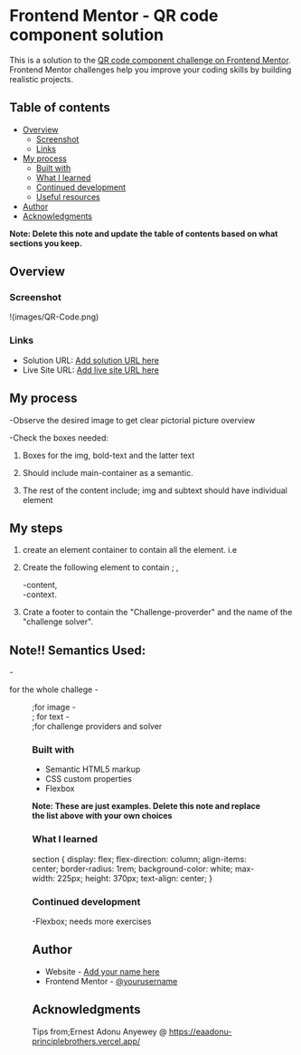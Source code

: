 # Frontend Mentor - QR code component solution

This is a solution to the [QR code component challenge on Frontend Mentor](https://www.frontendmentor.io/challenges/qr-code-component-iux_sIO_H). Frontend Mentor challenges help you improve your coding skills by building realistic projects. 

## Table of contents

- [Overview](#overview)
  - [Screenshot](#screenshot)
  - [Links](#links)
- [My process](#my-process)
  - [Built with](#built-with)
  - [What I learned](#what-i-learned)
  - [Continued development](#continued-development)
  - [Useful resources](#useful-resources)
- [Author](#author)
- [Acknowledgments](#acknowledgments)

**Note: Delete this note and update the table of contents based on what sections you keep.**

## Overview

### Screenshot

!(images/QR-Code.png)



### Links

- Solution URL: [Add solution URL here](git@github.com:Bright-Anyawe/QR-Code.git/)
- Live Site URL: [Add live site URL here]( https://bright-anyawe.github.io/QR-Code/)

## My process

-Observe the desired image to get clear pictorial picture overview

-Check the boxes needed:

1. Boxes for the img, bold-text and the latter text

2. Should include main-container as a semantic.

3. The rest of the content include; img and subtext  should have individual element


## My steps

1. create an element container to contain all the element. i.e <section>

2. Create the following element to contain ; <img>,<div>-content,<article>-context.

3. Crate a footer to contain the "Challenge-proverder" and the name of the "challenge solver".

## Note!! Semantics Used:

-<main> for the whole challege
-<figure>;for image
-<article>; for text
-<footer>;for challenge providers and solver


### Built with

- Semantic HTML5 markup
- CSS custom properties
- Flexbox


**Note: These are just examples. Delete this note and replace the list above with your own choices**

### What I learned


section {
    display: flex;
    flex-direction: column;
align-items: center;
    border-radius: 1rem;
background-color: white;
max-width: 225px;
height: 370px;
text-align: center;
}



### Continued development

-Flexbox; needs more exercises




## Author

- Website - [Add your name here](https://bright-anyawe.github.io/1st-css-project/)
- Frontend Mentor - [@yourusername](https://www.frontendmentor.io/profile/yourusername)


## Acknowledgments

Tips from;Ernest Adonu Anyewey @ https://eaadonu-principlebrothers.vercel.app/ 

